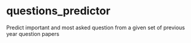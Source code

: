 # questions_predictor
Predict important and most asked question from a given set of previous year question papers
